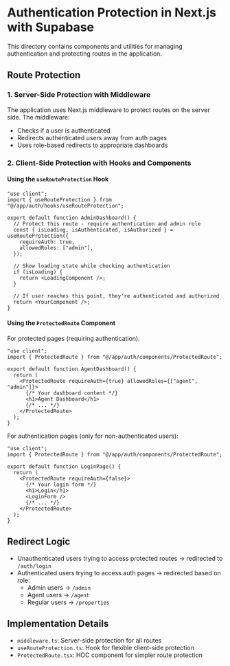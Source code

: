 # Authentication Protection in Next.js with Supabase

This directory contains components and utilities for managing authentication and protecting routes in the application.

## Route Protection

### 1. Server-Side Protection with Middleware

The application uses Next.js middleware to protect routes on the server side. The middleware:

- Checks if a user is authenticated
- Redirects authenticated users away from auth pages
- Uses role-based redirects to appropriate dashboards

### 2. Client-Side Protection with Hooks and Components

#### Using the `useRouteProtection` Hook

```tsx
"use client";
import { useRouteProtection } from "@/app/auth/hooks/useRouteProtection";

export default function AdminDashboard() {
  // Protect this route - require authentication and admin role
  const { isLoading, isAuthenticated, isAuthorized } = useRouteProtection({
    requireAuth: true,
    allowedRoles: ["admin"],
  });

  // Show loading state while checking authentication
  if (isLoading) {
    return <LoadingComponent />;
  }

  // If user reaches this point, they're authenticated and authorized
  return <YourComponent />;
}
```

#### Using the `ProtectedRoute` Component

For protected pages (requiring authentication):

```tsx
"use client";
import { ProtectedRoute } from "@/app/auth/components/ProtectedRoute";

export default function AgentDashboard() {
  return (
    <ProtectedRoute requireAuth={true} allowedRoles={["agent", "admin"]}>
      {/* Your dashboard content */}
      <h1>Agent Dashboard</h1>
      {/* ... */}
    </ProtectedRoute>
  );
}
```

For authentication pages (only for non-authenticated users):

```tsx
"use client";
import { ProtectedRoute } from "@/app/auth/components/ProtectedRoute";

export default function LoginPage() {
  return (
    <ProtectedRoute requireAuth={false}>
      {/* Your login form */}
      <h1>Login</h1>
      <LoginForm />
      {/* ... */}
    </ProtectedRoute>
  );
}
```

## Redirect Logic

- Unauthenticated users trying to access protected routes → redirected to `/auth/login`
- Authenticated users trying to access auth pages → redirected based on role:
  - Admin users → `/admin`
  - Agent users → `/agent`
  - Regular users → `/properties`

## Implementation Details

- `middleware.ts`: Server-side protection for all routes
- `useRouteProtection.ts`: Hook for flexible client-side protection
- `ProtectedRoute.tsx`: HOC component for simpler route protection
